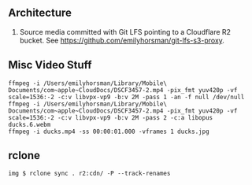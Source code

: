 ## Architecture

1. Source media committed with Git LFS pointing to a Cloudflare R2 bucket. See https://github.com/emilyhorsman/git-lfs-s3-proxy.

## Misc Video Stuff

```
ffmpeg -i /Users/emilyhorsman/Library/Mobile\ Documents/com~apple~CloudDocs/DSCF3457-2.mp4 -pix_fmt yuv420p -vf scale=1536:-2 -c:v libvpx-vp9 -b:v 2M -pass 1 -an -f null /dev/null
ffmpeg -i /Users/emilyhorsman/Library/Mobile\ Documents/com~apple~CloudDocs/DSCF3457-2.mp4 -pix_fmt yuv420p -vf scale=1536:-2 -c:v libvpx-vp9 -b:v 2M -pass 2 -c:a libopus ducks.6.webm
ffmpeg -i ducks.mp4 -ss 00:00:01.000 -vframes 1 ducks.jpg
```

## rclone

```
img $ rclone sync . r2:cdn/ -P --track-renames
```
